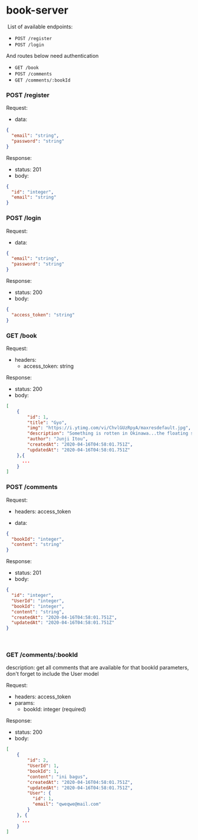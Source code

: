 # book-server

​
List of available endpoints:
​

- `POST /register`
- `POST /login`

And routes below need authentication

- `GET /book`
- `POST /comments`
- `GET /comments/:bookId`

### POST /register

Request:

- data:

```json
{
  "email": "string",
  "password": "string"
}
```

Response:

- status: 201
- body:
  ​

```json
{
  "id": "integer",
  "email": "string"
}
```

### POST /login

Request:

- data:

```json
{
  "email": "string",
  "password": "string"
}
```

Response:

- status: 200
- body:
  ​

```json
{
  "access_token": "string"
}
```

### GET /book

Request:

- headers:
  - access_token: string

Response:

- status: 200
- body:
  ​

```json
[
    {
        "id": 1,
        "title": "Gyo",
        "img": "https://i.ytimg.com/vi/ChvlGUzRpyA/maxresdefault.jpg",
        "description": "Something is rotten in Okinawa...the floating stench of death hangs over the island..What is it? A strange, legged fish appears on the scene.",
        "author": "Junji Itou",
        "createdAt": "2020-04-16T04:58:01.751Z",
        "updatedAt": "2020-04-16T04:58:01.751Z"
    },{
      ...
    }
]
```

### POST /comments

Request:

- headers: access_token

- data:

```json
{
  "bookId": "integer",
  "content": "string"
}
```

​Response:

- status: 201
- body:
  ​

```json
{
  "id": "integer",
  "UserId": "integer",
  "bookId": "integer",
  "content": "string",
  "createdAt": "2020-04-16T04:58:01.751Z",
  "updatedAt": "2020-04-16T04:58:01.751Z"
}
```

​

### GET /comments/:bookId

description:
get all comments that are available for that bookId parameters, don't forget to include the User model

Request:

- headers: access_token
- params:
  - bookId: integer (required)

Response:

- status: 200
- body:

```json
[
    {
        "id": 2,
        "UserId": 1,
        "bookId": 1,
        "content": "ini bagus",
        "createdAt": "2020-04-16T04:58:01.751Z",
        "updatedAt": "2020-04-16T04:58:01.751Z",
        "User": {
          "id": 1,
          "email": "qweqwe@mail.com"
        }
    }, {
      ...
    }
]
```
